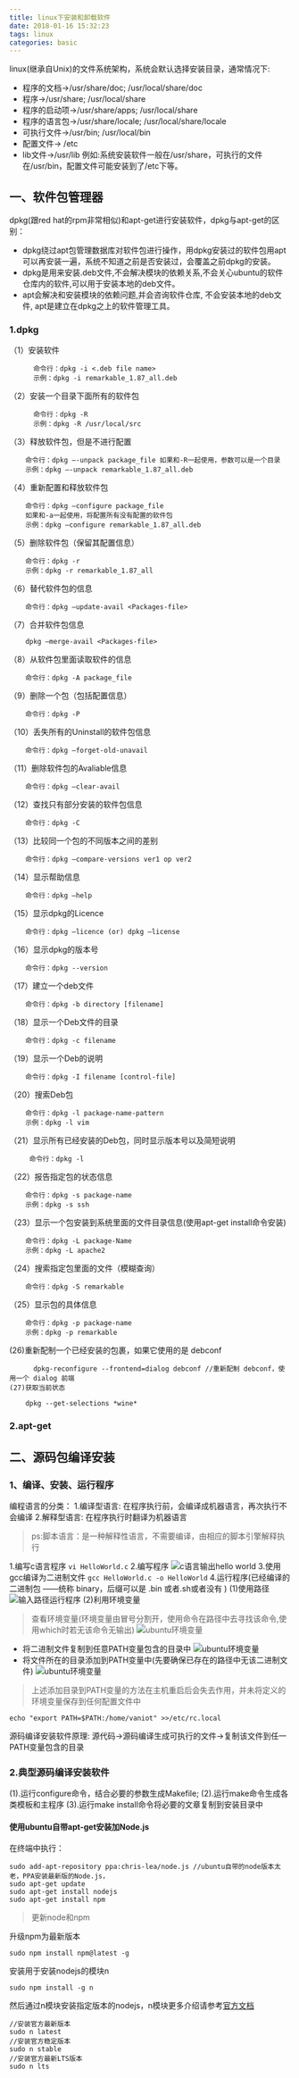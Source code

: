 ```yaml
---
title: linux下安装和卸载软件
date: 2018-01-16 15:32:23
tags: linux
categories: basic
---
```

linux(继承自Unix)的文件系统架构，系统会默认选择安装目录，通常情况下:

- 程序的文档->/usr/share/doc; /usr/local/share/doc
- 程序->/usr/share; /usr/local/share
- 程序的启动项->/usr/share/apps; /usr/local/share
- 程序的语言包->/usr/share/locale; /usr/local/share/locale
- 可执行文件->/usr/bin; /usr/local/bin
- 配置文件-> /etc
- lib文件->/usr/lib
例如:系统安装软件一般在/usr/share，可执行的文件在/usr/bin，配置文件可能安装到了/etc下等。
## 一、软件包管理器
dpkg(跟red hat的rpm非常相似)和apt-get进行安装软件，dpkg与apt-get的区别：

-  dpkg绕过apt包管理数据库对软件包进行操作，用dpkg安装过的软件包用apt可以再安装一遍，系统不知道之前是否安装过，会覆盖之前dpkg的安装。
- dpkg是用来安装.deb文件,不会解决模块的依赖关系,不会关心ubuntu的软件仓库内的软件,可以用于安装本地的deb文件。
- apt会解决和安装模块的依赖问题,并会咨询软件仓库, 不会安装本地的deb文件, apt是建立在dpkg之上的软件管理工具。
### 1.dpkg
（1）安装软件

          命令行：dpkg -i <.deb file name>
          示例：dpkg -i remarkable_1.87_all.deb
（2）安装一个目录下面所有的软件包

          命令行：dpkg -R
          示例：dpkg -R /usr/local/src
（3）释放软件包，但是不进行配置

        命令行：dpkg –-unpack package_file 如果和-R一起使用，参数可以是一个目录
        示例：dpkg –-unpack remarkable_1.87_all.deb
（4）重新配置和释放软件包

        命令行：dpkg –configure package_file
        如果和-a一起使用，将配置所有没有配置的软件包
        示例：dpkg –configure remarkable_1.87_all.deb
（5）删除软件包（保留其配置信息）

        命令行：dpkg -r
        示例：dpkg -r remarkable_1.87_all
（6）替代软件包的信息

        命令行：dpkg –update-avail <Packages-file>
（7）合并软件包信息 

        dpkg –merge-avail <Packages-file>
（8）从软件包里面读取软件的信息

        命令行：dpkg -A package_file
（9）删除一个包（包括配置信息）

        命令行：dpkg -P
（10）丢失所有的Uninstall的软件包信息

        命令行：dpkg –forget-old-unavail
（11）删除软件包的Avaliable信息

        命令行：dpkg –clear-avail
（12）查找只有部分安装的软件包信息

        命令行：dpkg -C
（13）比较同一个包的不同版本之间的差别

        命令行：dpkg –compare-versions ver1 op ver2
（14）显示帮助信息

        命令行：dpkg –help
（15）显示dpkg的Licence

        命令行：dpkg –licence (or) dpkg –license
（16）显示dpkg的版本号

        命令行：dpkg --version
（17）建立一个deb文件

        命令行：dpkg -b directory [filename]
（18）显示一个Deb文件的目录

        命令行：dpkg -c filename
（19）显示一个Deb的说明

        命令行：dpkg -I filename [control-file]
（20）搜索Deb包

        命令行：dpkg -l package-name-pattern
        示例：dpkg -l vim
（21）显示所有已经安装的Deb包，同时显示版本号以及简短说明

         命令行：dpkg -l
（22）报告指定包的状态信息

        命令行：dpkg -s package-name
        示例：dpkg -s ssh
（23）显示一个包安装到系统里面的文件目录信息(使用apt-get install命令安装)

        命令行：dpkg -L package-Name
        示例：dpkg -L apache2
（24）搜索指定包里面的文件（模糊查询）

        命令行：dpkg -S remarkable
（25）显示包的具体信息

        命令行：dpkg -p package-name
        示例：dpkg -p remarkable
   (26)重新配制一个已经安装的包裹，如果它使用的是 debconf
   
          dpkg-reconfigure --frontend=dialog debconf //重新配制 debconf，使用一个 dialog 前端
    (27)获取当前状态 
    
        dpkg --get-selections *wine*
        
### 2.apt-get
## 二、源码包编译安装
###  1、编译、安装、运行程序
编程语言的分类：
1.编译型语言: 在程序执行前，会编译成机器语言，再次执行不会编译
2.解释型语言: 在程序执行时翻译为机器语言
>ps:脚本语言：是一种解释性语言，不需要编译，由相应的脚本引擎解释执行

   1.编写c语言程序
    ```
       vi HelloWorld.c
     ```
   2.编写程序
    ![c语言输出hello world](https://raw.githubusercontent.com/Vaniot-s/picture/master/2018-01-16%2020-00-27.png)
 3.使用gcc编译为二进制文件
    ```
    gcc HelloWorld.c -o HelloWorld
    ```
  4.运行程序(已经编译的二进制包 ——统称 binary，后缀可以是 .bin 或者.sh或者没有 )
     (1)使用路径
     ![输入路径运行程序](https://raw.githubusercontent.com/Vaniot-s/picture/master/2018-01-16%2020-33-27.png)
     (2)利用环境变量
  > 查看环境变量(环境变量由冒号分割开，使用命令在路径中去寻找该命令,使用which时若无该命令无输出)
       ![ubuntu环境变量](https://raw.githubusercontent.com/Vaniot-s/picture/master/2018-01-16%2021-10-54.png)
 
 - 将二进制文件复制到任意PATH变量包含的目录中
  ![ubuntu环境变量](https://raw.githubusercontent.com/Vaniot-s/picture/master/2018-01-16%2021-32-51.png)
  -  将文件所在的目录添加到PATH变量中(先要确保已存在的路径中无该二进制文件)
  ![ubuntu环境变量](https://raw.githubusercontent.com/Vaniot-s/picture/master/2018-01-16%2022-01-08.png)
  > 上述添加目录到PATH变量的方法在主机重启后会失去作用，并未将定义的环境变量保存到任何配置文件中
  ```
  echo "export PATH=$PATH:/home/vaniot" >>/etc/rc.local
  ```
  
  源码编译安装软件原理:
       源代码->源码编译生成可执行的文件->复制该文件到任一PATH变量包含的目录

### 2.典型源码编译安装软件
   (1).运行configure命令，结合必要的参数生成Makefile;
   (2).运行make命令生成各类模板和主程序
   (3).运行make install命令将必要的文章复制到安装目录中
   
#### 使用ubuntu自带apt-get安装加Node.js 
在终端中执行：
```
sudo add-apt-repository ppa:chris-lea/node.js //ubuntu自带的node版本太老，PPA安装最新版的Node.js，
sudo apt-get update
sudo apt-get install nodejs
sudo apt-get install npm
```
>更新node和npm

升级npm为最新版本
```
sudo npm install npm@latest -g
```
安装用于安装nodejs的模块n
```
sudo npm install -g n
```
然后通过n模块安装指定版本的nodejs，n模块更多介绍请参考[官方文档](https://www.npmjs.com/package/n)
```
//安装官方最新版本
sudo n latest
//安装官方稳定版本
sudo n stable
//安装官方最新LTS版本
sudo n lts
```